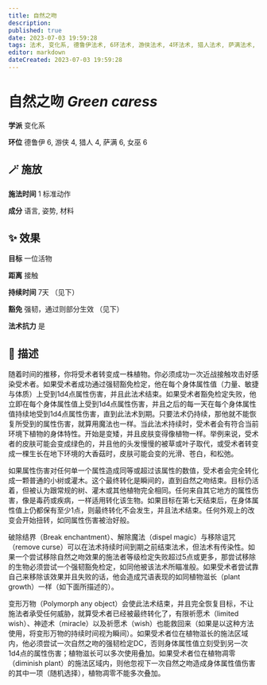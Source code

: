 ```yaml
---
title: 自然之吻
description: 
published: true
date: 2023-07-03 19:59:28
tags: 法术, 变化系, 德鲁伊法术, 6环法术, 游侠法术, 4环法术, 猎人法术, 萨满法术, 女巫法术
editor: markdown
dateCreated: 2023-07-03 19:59:28
---
```


# **自然之吻** *Green caress*

**学派** 变化系 

**环位** 德鲁伊 6, 游侠 4, 猎人 4, 萨满 6, 女巫 6

## 🪄 施放

**施法时间** 1 标准动作

**成分** 语言, 姿势, 材料

## ✨ 效果 

**目标** 一位活物 

**距离** 接触  

**持续时间** 7天 （见下） 

**豁免** 强韧，通过则部分生效 （见下）

**法术抗力** 是

## 📖 描述

随着时间的推移，你将受术者转变成一株植物。你必须成功一次近战接触攻击好感染受术者。如果受术者成功通过强韧豁免检定，他在每个身体属性值（力量、敏捷与体质）上受到1d4点属性伤害，并且此法术结束。如果受术者豁免检定失败，他立即在每个身体属性值上受到1d4点属性伤害，并且之后的每一天在每个身体属性值持续地受到1d4点属性伤害，直到此法术到期。只要法术仍持续，那他就不能恢复所受到的属性伤害，就算用魔法也一样。当此法术持续时，受术者会有符合当前环境下植物的身体特性。开始是变矮，并且皮肤变得像植物一样。举例来说，受术者的皮肤可能会变成绿色的，并且他的头发慢慢的被草或叶子取代，或受术者转变成一棵生长在地下环境的大香菇时，皮肤可能会变的光滑、苍白，和松弛。

如果属性伤害对任何单一个属性造成同等或超过该属性的数值，受术者会完全转化成一颗普通的小树或灌木。这个最终转化是瞬间的，直到自然之吻结束。目标仍活着，但被认为跟常规的树、灌木或其他植物完全相同。任何来自其它地方的属性伤害，像是毒药或疾病，一样适用转化该生物。如果目标在第七天结束后，在身体属性值上仍都保有至少1点，则最终转化不会发生，并且法术结束。任何外观上的改变会开始扭转，如同属性伤害被治好般。

破除结界（Break enchantment）、解除魔法（dispel magic）与移除诅咒（remove curse）可以在法术持续时间到期之前结束法术，但法术有传染性。如果一个尝试移除自然之吻效果的施法者等级检定失败超过5点或更多，那尝试移除的生物必须尝试一个强韧豁免检定，如同他被该法术所瞄准般。如果受术者尝试靠自己来移除该效果并且失败的话，他会造成咒语表现的如同植物滋长（plant growth）一样（如下面所描述的）。

变形万物（Polymorph any object）会使此法术结束，并且完全恢复目标，不让施法者承受任何威胁，就算受术者已经被最终转化了，有限祈愿术（limited wish）、神迹术（miracle）以及祈愿术（wish）也能救回来（如果是以这种方法使用，将变形万物的持续时间视为瞬间）。如果受术者位在植物滋长的施法区域内，他必须尝试一次自然之吻的强韧检定DC，否则身体属性值立刻受到另一次1d4点的属性伤害；植物滋长可以多次使用叠加。如果受术者位在植物凋零（diminish plant）的施法区域内，则他忽视下一次自然之吻造成身体属性值伤害的其中一项（随机选择），植物凋零不能多次叠加。
    
